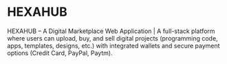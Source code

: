 # HEXAHUB
HEXAHUB – A Digital Marketplace Web Application | A full-stack platform where users can upload, buy, and sell digital projects (programming code, apps, templates, designs, etc.) with integrated wallets and secure payment options (Credit Card, PayPal, Paytm).
